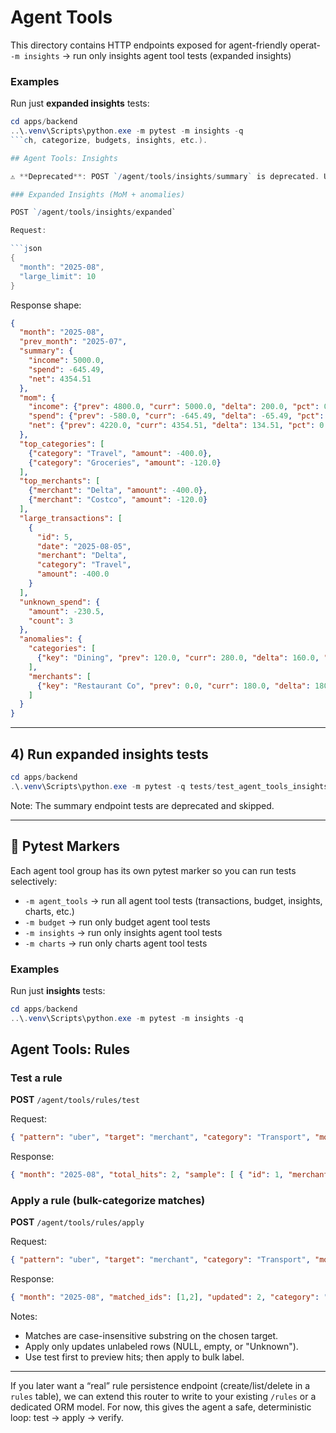 # Agent Tools

This directory contains HTTP endpoints exposed for agent-friendly operat- `-m insights` → run only insights agent tool tests (expanded insights)

### Examples

Run just **expanded insights** tests:

```powershell
cd apps/backend
..\.venv\Scripts\python.exe -m pytest -m insights -q
```ch, categorize, budgets, insights, etc.).

## Agent Tools: Insights

⚠️ **Deprecated**: POST `/agent/tools/insights/summary` is deprecated. Use `/expanded` instead.

### Expanded Insights (MoM + anomalies)

POST `/agent/tools/insights/expanded`

Request:

```json
{
  "month": "2025-08",
  "large_limit": 10
}
```

Response shape:

```json
{
  "month": "2025-08",
  "prev_month": "2025-07",
  "summary": {
    "income": 5000.0,
    "spend": -645.49,
    "net": 4354.51
  },
  "mom": {
    "income": {"prev": 4800.0, "curr": 5000.0, "delta": 200.0, "pct": 0.042},
    "spend": {"prev": -580.0, "curr": -645.49, "delta": -65.49, "pct": 0.113},
    "net": {"prev": 4220.0, "curr": 4354.51, "delta": 134.51, "pct": 0.032}
  },
  "top_categories": [
    {"category": "Travel", "amount": -400.0},
    {"category": "Groceries", "amount": -120.0}
  ],
  "top_merchants": [
    {"merchant": "Delta", "amount": -400.0},
    {"merchant": "Costco", "amount": -120.0}
  ],
  "large_transactions": [
    {
      "id": 5,
      "date": "2025-08-05",
      "merchant": "Delta",
      "category": "Travel",
      "amount": -400.0
    }
  ],
  "unknown_spend": {
    "amount": -230.5,
    "count": 3
  },
  "anomalies": {
    "categories": [
      {"key": "Dining", "prev": 120.0, "curr": 280.0, "delta": 160.0, "pct": 1.33}
    ],
    "merchants": [
      {"key": "Restaurant Co", "prev": 0.0, "curr": 180.0, "delta": 180.0, "pct": null}
    ]
  }
}
```

---

## 4) Run expanded insights tests

```powershell
cd apps/backend
.\.venv\Scripts\python.exe -m pytest -q tests/test_agent_tools_insights.py::test_insights_expanded --maxfail=1
```

Note: The summary endpoint tests are deprecated and skipped.

---

## 🔖 Pytest Markers

Each agent tool group has its own pytest marker so you can run tests selectively:

- `-m agent_tools` → run all agent tool tests (transactions, budget, insights, charts, etc.)
- `-m budget` → run only budget agent tool tests
- `-m insights` → run only insights agent tool tests
- `-m charts` → run only charts agent tool tests

### Examples

Run just **insights** tests:

```powershell
cd apps/backend
..\.venv\Scripts\python.exe -m pytest -m insights -q
```

## Agent Tools: Rules

### Test a rule
**POST** `/agent/tools/rules/test`

Request:

```json
{ "pattern": "uber", "target": "merchant", "category": "Transport", "month": "2025-08", "limit": 100 }
```

Response:

```json
{ "month": "2025-08", "total_hits": 2, "sample": [ { "id": 1, "merchant": "Uber" } ], "candidate_category": "Transport", "rule": {"pattern":"uber","target":"merchant"} }
```

### Apply a rule (bulk-categorize matches)

**POST** `/agent/tools/rules/apply`

Request:

```json
{ "pattern": "uber", "target": "merchant", "category": "Transport", "month": "2025-08", "limit": 100 }
```

Response:

```json
{ "month": "2025-08", "matched_ids": [1,2], "updated": 2, "category": "Transport", "rule": {"pattern":"uber","target":"merchant"} }
```

Notes:

- Matches are case-insensitive substring on the chosen target.
- Apply only updates unlabeled rows (NULL, empty, or "Unknown").
- Use test first to preview hits; then apply to bulk label.

---

If you later want a “real” rule persistence endpoint (create/list/delete in a `rules` table), we can extend this router to write to your existing `/rules` or a dedicated ORM model. For now, this gives the agent a safe, deterministic loop: test → apply → verify.
